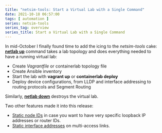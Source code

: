 ```yaml
---
title: "netsim-tools: Start a Virtual Lab with a Single Command"
date: 2021-10-18 06:57:00
tags: [ automation ]
series: netsim-tools
series_tag: overview
series_title: Start a Virtual Lab with a Single Command
---
```

In mid-October I finally found time to add the icing to the *netsim-tools* cake: **[netlab up](https://netsim-tools.readthedocs.io/en/latest/netlab/up.html)** command takes a lab topology and does everything needed to have a running virtual lab:

* Create *Vagrantfile* or containerlab topology file
* Create Ansible inventory
* Start the lab with **vagrant up** or **containerlab deploy**
* Deploy device configurations, from LLDP and interface addressing to routing protocols and Segment Routing
<!--more-->
Similarly, **[netlab down](https://netsim-tools.readthedocs.io/en/latest/netlab/down.html)** destroys the virtual lab.

Two other features made it into this release:

* [Static node IDs](https://netsim-tools.readthedocs.io/en/latest/nodes.html#augmenting-node-data) in case you want to have very specific loopback IP addresses or router IDs.
* [Static interface addresses](https://netsim-tools.readthedocs.io/en/latest/links.html#static-interface-addressing) on multi-access links.
